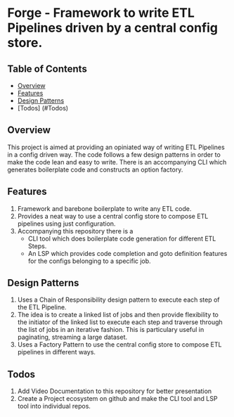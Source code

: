# Forge - Framework to write ETL Pipelines driven by a central config store.

## Table of Contents
- [Overview](#overview)
- [Features](#features)
- [Design Patterns](#design-patterns)
- [Todos] (#Todos)

## Overview
This project is aimed at providing an opiniated way of writing ETL Pipelines in a config driven way. The code follows a few design patterns in order to make the code lean and easy to write. There is an accompanying CLI which generates boilerplate code and constructs an option factory.

## Features
 1. Framework and barebone boilerplate to write any ETL code.  
 2. Provides a neat way to use a central config store to compose ETL pipelines using just configuration.
 3. Accompanying this repository there is a
    -   CLI tool which does boilerplate code generation for different ETL Steps.
    -   An LSP which provides code completion and goto definition features for the configs belonging to a specific job.

## Design Patterns
1. Uses a Chain of Responsibility design pattern to execute each step of the ETL Pipeline.
2. The idea is to create a linked list of jobs and then provide flexibility to the initiator of the linked list to execute each
   step and traverse through the list of jobs in an iterative fashion. This is particulary useful in paginating, streaming a large
   dataset.
3. Uses a Factory Pattern to use the central config store to compose ETL pipelines in different ways.

## Todos
1. Add Video Documentation to this repository for better presentation
2. Create a Project ecosystem on github and make the CLI tool and LSP tool into individual repos.




